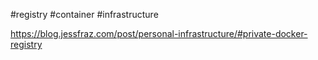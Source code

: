 #registry #container #infrastructure

https://blog.jessfraz.com/post/personal-infrastructure/#private-docker-registry 
